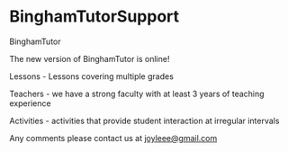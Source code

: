 # BinghamTutorSupport
BinghamTutor

The new version of BinghamTutor is online!

Lessons - Lessons covering multiple grades

Teachers - we have a strong faculty with at least 3 years of teaching experience

Activities - activities that provide student interaction at irregular intervals

Any comments please contact us at joyleee@gmail.com
